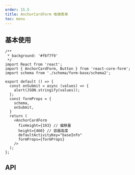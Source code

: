 ```yaml
---
order: 15.5
title: AnchorCardForm 电梯表单
toc: menu
---
```


## 基本使用

```tsx
/**
 * background: '#f6f7f9'
 */
import React from 'react';
import { AnchorCardForm, Button } from 'react-core-form';
import schema from './schema/form-base/schema2';

export default () => {
  const onSubmit = async (values) => {
    alert(JSON.stringify(values));
  };
  const formProps = {
    schema,
    onSubmit,
  }
  return (
    <AnchorCardForm
      fixHeight={193} // 偏移量
      height={460} // 容器高度
      defaultActivityKey="baseInfo"
      formProps={formProps}
    />
  );
};
```

## API

<API src="../../src/anchor-card-form/index.tsx" hideTitle></API>
